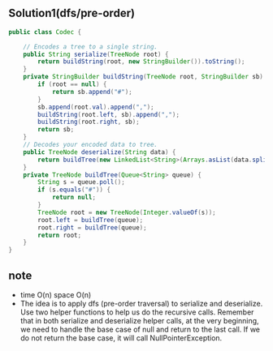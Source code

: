## Solution1(dfs/pre-order)
``` java
public class Codec {

    // Encodes a tree to a single string.
    public String serialize(TreeNode root) {
        return buildString(root, new StringBuilder()).toString();
    }
    private StringBuilder buildString(TreeNode root, StringBuilder sb) {
        if (root == null) {
            return sb.append("#");
        }                              
        sb.append(root.val).append(",");
        buildString(root.left, sb).append(",");
        buildString(root.right, sb);
        return sb;
    }
    // Decodes your encoded data to tree.
    public TreeNode deserialize(String data) {
        return buildTree(new LinkedList<String>(Arrays.asList(data.split(","))));
    }
    private TreeNode buildTree(Queue<String> queue) {
        String s = queue.poll();
        if (s.equals("#")) {
            return null;
        }
        TreeNode root = new TreeNode(Integer.valueOf(s));
        root.left = buildTree(queue);
        root.right = buildTree(queue);
        return root;
    }
}
```

## note
* time O(n) space O(n)
* The idea is to apply dfs (pre-order traversal) to serialize and deserialize. Use two helper functions to help us do the 
recursive calls. Remember that in both serialize and deserialize helper calls, at the very beginning, we need to handle the base
case of null and return to the last call. If we do not return the base case, it will call NullPointerException.
